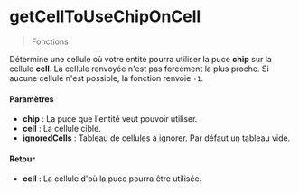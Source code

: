 # getCellToUseChipOnCell
> Fonctions

Détermine une cellule où votre entité pourra utiliser la puce **chip** sur la cellule **cell**.
La cellule renvoyée n'est pas forcément la plus proche.
Si aucune cellule n'est possible, la fonction renvoie `-1`.

#### Paramètres

- **chip** : La puce que l'entité veut pouvoir utiliser.
- **cell** : La cellule cible.
- **ignoredCells** : Tableau de cellules à ignorer. Par défaut un tableau vide.

#### Retour

- **cell** : La cellule d'où la puce pourra être utilisée.

